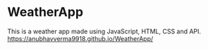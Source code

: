 # WeatherApp
This is a weather app made using JavaScript, HTML, CSS and API.
https://anubhavverma9918.github.io/WeatherApp/
